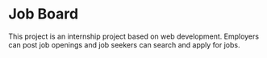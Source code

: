 # Job Board
This project is an internship project based on web development.
Employers can post job openings and job seekers can search and apply for jobs.
